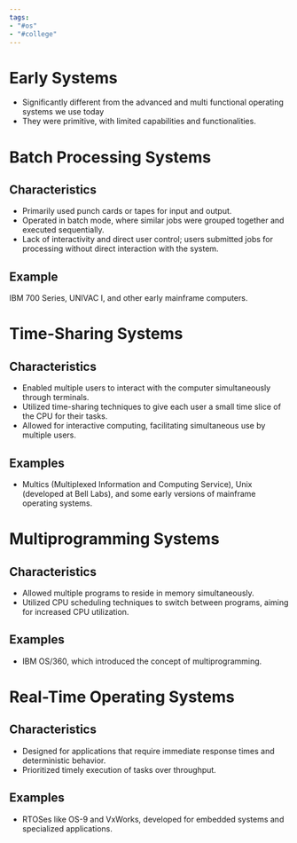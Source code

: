 ```yaml
---
tags:
- "#os"
- "#college"
---
```

# Early Systems
-   Significantly different from the advanced and multi functional operating systems we use today
- They were primitive, with limited capabilities and functionalities.

# Batch Processing Systems
## Characteristics
- Primarily used punch cards or tapes for input and output.
- Operated in batch mode, where similar jobs were grouped together and executed sequentially.
- Lack of interactivity and direct user control; users submitted jobs for processing without direct interaction with the system.
## Example
IBM 700 Series, UNIVAC I, and other early mainframe computers.

# Time-Sharing Systems

## Characteristics
- Enabled multiple users to interact with the computer simultaneously through terminals.
- Utilized time-sharing techniques to give each user a small time slice of the CPU for their tasks.
- Allowed for interactive computing, facilitating simultaneous use by multiple users.
## Examples
- Multics (Multiplexed Information and Computing Service), Unix (developed at Bell Labs), and some early versions of mainframe operating systems.

# Multiprogramming Systems
## Characteristics 
- Allowed multiple programs to reside in memory simultaneously.
- Utilized CPU scheduling techniques to switch between programs, aiming for increased CPU utilization.
## Examples    
- IBM OS/360, which introduced the concept of multiprogramming.

# Real-Time Operating Systems
## Characteristics
- Designed for applications that require immediate response times and deterministic behavior.
- Prioritized timely execution of tasks over throughput.
## Examples
- RTOSes like OS-9 and VxWorks, developed for embedded systems and specialized applications.